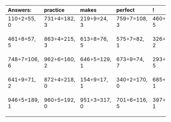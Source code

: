 | Answers: | practice | makes | perfect | ! |
| :--- | :--- | :--- | :--- | :--- |
| 110÷2=55, 0 | 731÷4=182, 3 | 219÷9=24, 3 | 759÷7=108, 3 | 460÷7=65, 5 | 
|   |   |   |   |   | 
|   |   |   |   |   | 
|   |   |   |   |   | 
| 461÷8=57, 5 | 863÷4=215, 3 | 613÷8=76, 5 | 575÷7=82, 1 | 326÷6=54, 2 | 
|   |   |   |   |   | 
|   |   |   |   |   | 
|   |   |   |   |   | 
| 748÷7=106, 6 | 962÷6=160, 2 | 646÷5=129, 1 | 673÷9=74, 7 | 293÷9=32, 5 | 
|   |   |   |   |   | 
|   |   |   |   |   | 
|   |   |   |   |   | 
| 641÷9=71, 2 | 872÷4=218, 0 | 154÷9=17, 1 | 340÷2=170, 0 | 685÷3=228, 1 | 
|   |   |   |   |   | 
|   |   |   |   |   | 
|   |   |   |   |   | 
| 946÷5=189, 1 | 960÷5=192, 0 | 951÷3=317, 0 | 701÷6=116, 5 | 397÷9=44, 1 | 
|   |   |   |   |   | 
|   |   |   |   |   | 
|   |   |   |   |   | 
